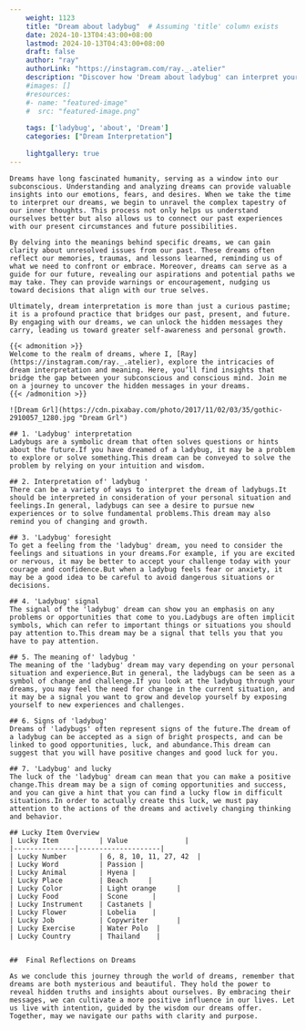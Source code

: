 ```yaml
---
    weight: 1123
    title: "Dream about ladybug"  # Assuming 'title' column exists
    date: 2024-10-13T04:43:00+08:00
    lastmod: 2024-10-13T04:43:00+08:00
    draft: false
    author: "ray"
    authorLink: "https://instagram.com/ray._.atelier"
    description: "Discover how 'Dream about ladybug' can interpret your future and uncover its significant meanings in your life."
    #images: []
    #resources:
    #- name: "featured-image"
    #  src: "featured-image.png"
    
    tags: ['ladybug', 'about', 'Dream']
    categories: ["Dream Interpretation"]
    
    lightgallery: true
---
```

    
    Dreams have long fascinated humanity, serving as a window into our subconscious. Understanding and analyzing dreams can provide valuable insights into our emotions, fears, and desires. When we take the time to interpret our dreams, we begin to unravel the complex tapestry of our inner thoughts. This process not only helps us understand ourselves better but also allows us to connect our past experiences with our present circumstances and future possibilities.
    
    By delving into the meanings behind specific dreams, we can gain clarity about unresolved issues from our past. These dreams often reflect our memories, traumas, and lessons learned, reminding us of what we need to confront or embrace. Moreover, dreams can serve as a guide for our future, revealing our aspirations and potential paths we may take. They can provide warnings or encouragement, nudging us toward decisions that align with our true selves.
    
    Ultimately, dream interpretation is more than just a curious pastime; it is a profound practice that bridges our past, present, and future. By engaging with our dreams, we can unlock the hidden messages they carry, leading us toward greater self-awareness and personal growth.
    
    {{< admonition >}}
    Welcome to the realm of dreams, where I, [Ray](https://instagram.com/ray._.atelier), explore the intricacies of dream interpretation and meaning. Here, you’ll find insights that bridge the gap between your subconscious and conscious mind. Join me on a journey to uncover the hidden messages in your dreams.
    {{< /admonition >}}
    
    ![Dream Grl](https://cdn.pixabay.com/photo/2017/11/02/03/35/gothic-2910057_1280.jpg "Dream Grl")
    
    ## 1. 'Ladybug' interpretation
    Ladybugs are a symbolic dream that often solves questions or hints about the future.If you have dreamed of a ladybug, it may be a problem to explore or solve something.This dream can be conveyed to solve the problem by relying on your intuition and wisdom.
    
    ## 2. Interpretation of' ladybug '
    There can be a variety of ways to interpret the dream of ladybugs.It should be interpreted in consideration of your personal situation and feelings.In general, ladybugs can see a desire to pursue new experiences or to solve fundamental problems.This dream may also remind you of changing and growth.
    
    ## 3. 'Ladybug' foresight
    To get a feeling from the 'ladybug' dream, you need to consider the feelings and situations in your dreams.For example, if you are excited or nervous, it may be better to accept your challenge today with your courage and confidence.But when a ladybug feels fear or anxiety, it may be a good idea to be careful to avoid dangerous situations or decisions.
    
    ## 4. 'Ladybug' signal
    The signal of the 'ladybug' dream can show you an emphasis on any problems or opportunities that come to you.Ladybugs are often implicit symbols, which can refer to important things or situations you should pay attention to.This dream may be a signal that tells you that you have to pay attention.
    
    ## 5. The meaning of' ladybug '
    The meaning of the 'ladybug' dream may vary depending on your personal situation and experience.But in general, the ladybugs can be seen as a symbol of change and challenge.If you look at the ladybug through your dreams, you may feel the need for change in the current situation, and it may be a signal you want to grow and develop yourself by exposing yourself to new experiences and challenges.
    
    ## 6. Signs of 'ladybug'
    Dreams of 'ladybugs' often represent signs of the future.The dream of a ladybug can be accepted as a sign of bright prospects, and can be linked to good opportunities, luck, and abundance.This dream can suggest that you will have positive changes and good luck for you.
    
    ## 7. 'Ladybug' and lucky
    The luck of the 'ladybug' dream can mean that you can make a positive change.This dream may be a sign of coming opportunities and success, and you can give a hint that you can find a lucky flow in difficult situations.In order to actually create this luck, we must pay attention to the actions of the dreams and actively changing thinking and behavior.
    
    ## Lucky Item Overview
    | Lucky Item          | Value              |
    |---------------|--------------------|
    | Lucky Number        | 6, 8, 10, 11, 27, 42  |
    | Lucky Word          | Passion |
    | Lucky Animal        | Hyena |
    | Lucky Place         | Beach     |
    | Lucky Color         | Light orange     |
    | Lucky Food          | Scone      |
    | Lucky Instrument    | Castanets |
    | Lucky Flower        | Lobelia    |
    | Lucky Job           | Copywriter       |
    | Lucky Exercise      | Water Polo  |
    | Lucky Country       | Thailand    |
    
    
    ##  Final Reflections on Dreams
    
    As we conclude this journey through the world of dreams, remember that dreams are both mysterious and beautiful. They hold the power to reveal hidden truths and insights about ourselves. By embracing their messages, we can cultivate a more positive influence in our lives. Let us live with intention, guided by the wisdom our dreams offer. Together, may we navigate our paths with clarity and purpose.
    